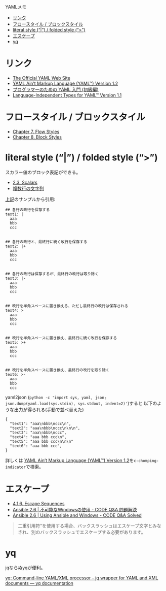 YAMLメモ

- [リンク](#リンク)
- [フロースタイル / ブロックスタイル](#フロースタイル--ブロックスタイル)
- [literal style (“|”) / folded style (“>”)](#literal-style---folded-style-)
- [エスケープ](#エスケープ)
- [yq](#yq)

# リンク

* [The Official YAML Web Site](https://yaml.org/)
* [YAML Ain’t Markup Language (YAML™) Version 1.2](https://yaml.org/spec/1.2/spec.html)
* [プログラマーのための YAML 入門 (初級編)](https://magazine.rubyist.net/articles/0009/0009-YAML.html)
* [Language-Independent Types for YAML™ Version 1.1](https://yaml.org/type/index.html)

# フロースタイル / ブロックスタイル

- [Chapter 7. Flow Styles](https://yaml.org/spec/1.2/spec.html#Flow)
- [Chapter 8. Block Styles](https://yaml.org/spec/1.2/spec.html#Block)


# literal style (“|”) / folded style (“>”)

スカラー値のブロック表記ができる。

* [2.3. Scalars](https://yaml.org/spec/1.0/#id2490752)
* [複数行の文字列](https://magazine.rubyist.net/articles/0009/0009-YAML.html#%E8%A4%87%E6%95%B0%E8%A1%8C%E3%81%AE%E6%96%87%E5%AD%97%E5%88%97)

[上記](https://magazine.rubyist.net/articles/0009/0009-YAML.html#%E8%A4%87%E6%95%B0%E8%A1%8C%E3%81%AE%E6%96%87%E5%AD%97%E5%88%97)のサンプルから引用:
```
## 各行の改行を保存する
text1: |
  aaa
  bbb
  ccc


## 各行の改行と、最終行に続く改行を保存する
text2: |+
  aaa
  bbb
  ccc


## 各行の改行は保存するが、最終行の改行は取り除く
text3: |-
  aaa
  bbb
  ccc


## 改行を半角スペースに置き換える、ただし最終行の改行は保存される
text4: >
  aaa
  bbb
  ccc


## 改行を半角スペースに置き換え、最終行に続く改行を保存する
text5: >+
  aaa
  bbb
  ccc


## 改行を半角スペースに置き換え、最終行の改行を取り除く
text6: >-
  aaa
  bbb
  ccc
```

yaml2json (`python -c 'import sys, yaml, json; json.dump(yaml.load(sys.stdin), sys.stdout, indent=2)'`)すると
以下のような出力が得られる(手動で並べ替えた)

```
{
  "text1": "aaa\nbbb\nccc\n",
  "text2": "aaa\nbbb\nccc\n\n\n",
  "text3": "aaa\nbbb\nccc",
  "text4": "aaa bbb ccc\n",
  "text5": "aaa bbb ccc\n\n\n"
  "text6": "aaa bbb ccc",
}
```

詳しくは
[YAML Ain’t Markup Language (YAML™) Version 1.2](https://yaml.org/spec/1.2/spec.html)を`c-chomping-indicator`で検索。


# エスケープ

* [4.1.6. Escape Sequences](https://yaml.org/spec/current.html#id2517668)
* [Ansible 2.6 | 不可能なWindowsの使用 - CODE Q&A 問題解決](https://code.i-harness.com/ja/docs/ansible~2.6/user_guide/windows_usage#path-formatting-for-windows)
* [Ansible 2.6 | Using Ansible and Windows - CODE Q&A Solved](https://code.i-harness.com/en/docs/ansible~2.6/user_guide/windows_usage)

> 二重引用符"を使用する場合、バックスラッシュはエスケープ文字とみなされ、別のバックスラッシュでエスケープする必要があります。 

# yq

jqならぬyqが便利。

[yq: Command-line YAML/XML processor - jq wrapper for YAML and XML documents — yq documentation](https://kislyuk.github.io/yq/)
